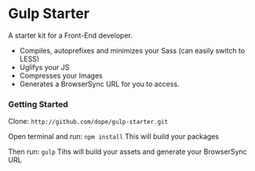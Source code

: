 # Gulp Starter
A starter kit for a Front-End developer.
- Compiles, autoprefixes and minimizes your Sass (can easily switch to LESS)
- Uglifys your JS
- Compresses your Images
- Generates a BrowserSync URL for you to access.

### Getting Started
Clone: `http://github.com/dope/gulp-starter.git`

Open terminal and run:
```npm install```
This will build your packages

Then run:
```gulp```
Tihs will build your assets and generate your BrowserSync URL